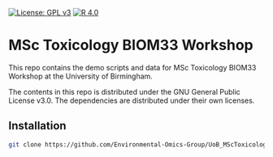 [![License: GPL v3](https://img.shields.io/badge/License-GPL%20v3-blue.svg)](https://www.gnu.org/licenses/gpl-3.0)
[![R 4.0](https://img.shields.io/badge/R-4.0-red.svg)](https://cloud.r-project.org)


# MSc Toxicology BIOM33 Workshop

This repo contains the demo scripts and data for MSc Toxicology BIOM33 Workshop at the University of Birmingham.

The contents in this repo is distributed under the GNU General Public License v3.0. The dependencies are distributed under their own licenses. 


## Installation

```bash
git clone https://github.com/Environmental-Omics-Group/UoB_MScToxicology_RegulatSciToxic_Workshop.git
```


